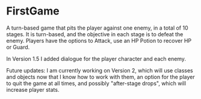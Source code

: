 # FirstGame
A turn-based game that pits the player against one enemy, in a total of 10 stages.
It is turn-based, and the objective in each stage is to defeat the enemy. Players have the options to Attack, use an HP Potion to recover HP or Guard.

In Version 1.5 I added dialogue for the player character and each enemy.

Future updates:
I am currently working on Version 2, which will use classes and objects now that I know how to work with them, an option for the player to quit the game at all times, and possibly "after-stage drops", which will increase player stats.

